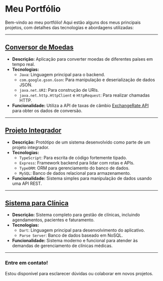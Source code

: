# Meu Portfólio

Bem-vindo ao meu portfólio! Aqui estão alguns dos meus principais projetos, com detalhes das tecnologias e abordagens utilizadas:

---

## **[Conversor de Moedas](https://github.com/Matheusbzrr/challenge-conversor-moedas)**  
- **Descrição:** Aplicação para converter moedas de diferentes países em tempo real.  
- **Tecnologias:** 
  - `Java`: Linguagem principal para o backend.
  - `com.google.gson.Gson`: Para manipulação e deserialização de dados JSON.
  - `java.net.URI`: Para construção de URIs.
  - `java.net.http.HttpClient` e `HttpRequest`: Para realizar chamadas HTTP.
- **Funcionalidade:** Utiliza a API de taxas de câmbio [ExchangeRate API](https://v6.exchangerate-api.com) para obter os dados de conversão.  

---

## **[Projeto Integrador](https://github.com/Matheusbzrr/pi-teste)**  
- **Descrição:** Protótipo de um sistema desenvolvido como parte de um projeto integrador.  
- **Tecnologias:** 
  - `TypeScript`: Para escrita de código fortemente tipado.
  - `Express`: Framework backend para lidar com rotas e APIs.
  - `TypeORM`: ORM para gerenciamento do banco de dados.
  - `MySQL`: Banco de dados relacional para armazenamento.  
- **Funcionalidade:** Sistema simples para manipulação de dados usando uma API REST.

---

## **[Sistema para Clínica](https://github.com/Matheusbzrr/clinica-oficial)**  
- **Descrição:** Sistema completo para gestão de clínicas, incluindo agendamentos, pacientes e faturamento.  
- **Tecnologias:** 
  - `Dart`: Linguagem principal para desenvolvimento do aplicativo.
  - `Parse Server`: Banco de dados baseado em NoSQL.
- **Funcionalidade:** Sistema moderno e funcional para atender às demandas de gerenciamento de clínicas médicas.

---

### Entre em contato!
Estou disponível para esclarecer dúvidas ou colaborar em novos projetos.
